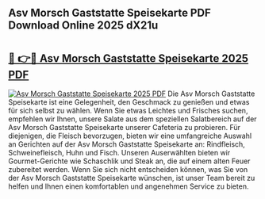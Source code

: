 ## Asv Morsch Gaststatte Speisekarte PDF Download Online 2025 dX21u

# <h2><a href="http://gcdu18.nevu.top/?p=Asv+Morsch+Gaststatte+Speisekarte">🔗 👉🔴 Asv Morsch Gaststatte Speisekarte 2025 PDF</a></h2>

[![Asv Morsch Gaststatte Speisekarte 2025 PDF](https://i.imgur.com/dBaPXMq.png)](http://gcdu18.nevu.top/?p=Asv+Morsch+Gaststatte+Speisekarte)
Die Asv Morsch Gaststatte Speisekarte ist eine Gelegenheit, den Geschmack zu genießen und etwas für sich selbst zu wählen. Wenn Sie etwas Leichtes und Frisches suchen, empfehlen wir Ihnen, unsere Salate aus dem speziellen Salatbereich auf der Asv Morsch Gaststatte Speisekarte unserer Cafeteria zu probieren. Für diejenigen, die Fleisch bevorzugen, bieten wir eine umfangreiche Auswahl an Gerichten auf der Asv Morsch Gaststatte Speisekarte an: Rindfleisch, Schweinefleisch, Huhn und Fisch. Unseren Auserwählten bieten wir Gourmet-Gerichte wie Schaschlik und Steak an, die auf einem alten Feuer zubereitet werden. Wenn Sie sich nicht entscheiden können, was Sie von der Asv Morsch Gaststatte Speisekarte wünschen, ist unser Team bereit zu helfen und Ihnen einen komfortablen und angenehmen Service zu bieten.
